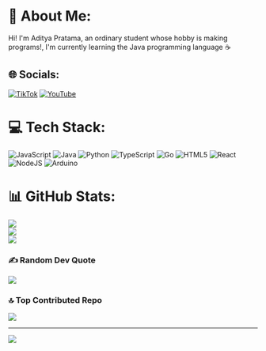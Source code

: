 # 💫 About Me:
Hi! I'm Aditya Pratama, an ordinary student whose hobby is making programs!, I'm currently learning the Java programming language ☕


## 🌐 Socials:
[![TikTok](https://img.shields.io/badge/TikTok-%23000000.svg?logo=TikTok&logoColor=white)](https://tiktok.com/@ditz.ofc) [![YouTube](https://img.shields.io/badge/YouTube-%23FF0000.svg?logo=YouTube&logoColor=white)](https://youtube.com/@DitzOfc) 

# 💻 Tech Stack:
![JavaScript](https://img.shields.io/badge/javascript-%23323330.svg?style=for-the-badge&logo=javascript&logoColor=%23F7DF1E) ![Java](https://img.shields.io/badge/java-%23ED8B00.svg?style=for-the-badge&logo=openjdk&logoColor=white) ![Python](https://img.shields.io/badge/python-3670A0?style=for-the-badge&logo=python&logoColor=ffdd54) ![TypeScript](https://img.shields.io/badge/typescript-%23007ACC.svg?style=for-the-badge&logo=typescript&logoColor=white) ![Go](https://img.shields.io/badge/go-%2300ADD8.svg?style=for-the-badge&logo=go&logoColor=white) ![HTML5](https://img.shields.io/badge/html5-%23E34F26.svg?style=for-the-badge&logo=html5&logoColor=white) ![React](https://img.shields.io/badge/react-%2320232a.svg?style=for-the-badge&logo=react&logoColor=%2361DAFB) ![NodeJS](https://img.shields.io/badge/node.js-6DA55F?style=for-the-badge&logo=node.js&logoColor=white) ![Arduino](https://img.shields.io/badge/-Arduino-00979D?style=for-the-badge&logo=Arduino&logoColor=white)
# 📊 GitHub Stats:
![](https://github-readme-stats.vercel.app/api?username=DitzOfc-Expertise&theme=onedark&hide_border=false&include_all_commits=false&count_private=false)<br/>
![](https://github-readme-streak-stats.herokuapp.com/?user=DitzOfc-Expertise&theme=onedark&hide_border=false)<br/>
![](https://github-readme-stats.vercel.app/api/top-langs/?username=DitzOfc-Expertise&theme=onedark&hide_border=false&include_all_commits=false&count_private=false&layout=compact)

### ✍️ Random Dev Quote
![](https://quotes-github-readme.vercel.app/api?type=vetical&theme=gruvbox)

### 🔝 Top Contributed Repo
![](https://github-contributor-stats.vercel.app/api?username=DitzOfc-Expertise&limit=5&theme=dark&combine_all_yearly_contributions=true)

---
[![](https://visitcount.itsvg.in/api?id=DitzOfc-Expertise&icon=0&color=1)](https://visitcount.itsvg.in)

<!-- Proudly created with GPRM ( https://gprm.itsvg.in ) -->
